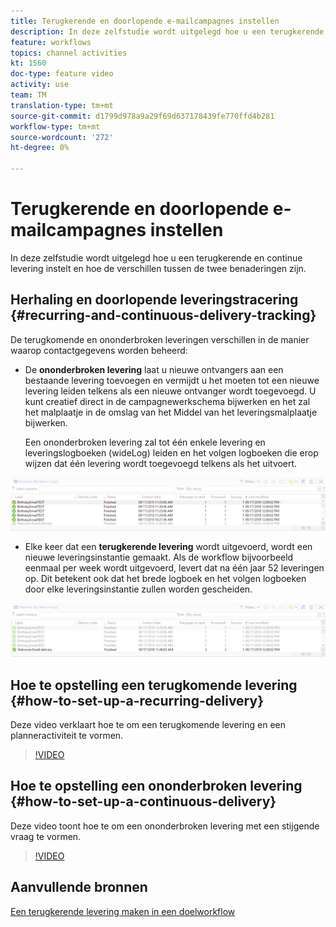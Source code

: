 ```yaml
---
title: Terugkerende en doorlopende e-mailcampagnes instellen
description: In deze zelfstudie wordt uitgelegd hoe u een terugkerende en continue levering instelt en hoe de twee benaderingen in Adobe Campaign Classic (ACC) verschillen.
feature: workflows
topics: channel activities
kt: 1560
doc-type: feature video
activity: use
team: TM
translation-type: tm+mt
source-git-commit: d1799d978a9a29f69d637178439fe770ffd4b281
workflow-type: tm+mt
source-wordcount: '272'
ht-degree: 0%

---
```



# Terugkerende en doorlopende e-mailcampagnes instellen

In deze zelfstudie wordt uitgelegd hoe u een terugkerende en continue levering instelt en hoe de verschillen tussen de twee benaderingen zijn.

## Herhaling en doorlopende leveringstracering {#recurring-and-continuous-delivery-tracking}

De terugkomende en ononderbroken leveringen verschillen in de manier waarop contactgegevens worden beheerd:

* De **ononderbroken levering** laat u nieuwe ontvangers aan een bestaande levering toevoegen en vermijdt u het moeten tot een nieuwe levering leiden telkens als een nieuwe ontvanger wordt toegevoegd. U kunt creatief direct in de campagnewerkschema bijwerken en het zal het malplaatje in de omslag van het Middel van het leveringsmalplaatje bijwerken.

   Een ononderbroken levering zal tot één enkele levering en leveringslogboeken (wideLog) leiden en het volgen logboeken die erop wijzen dat één levering wordt toegevoegd telkens als het uitvoert.

![Doorlopende levering](/help/acc/assets/delivery_continuous.jpg)

* Elke keer dat een **terugkerende levering** wordt uitgevoerd, wordt een nieuwe leveringsinstantie gemaakt. Als de workflow bijvoorbeeld eenmaal per week wordt uitgevoerd, levert dat na één jaar 52 leveringen op. Dit betekent ook dat het brede logboek en het volgen logboeken door elke leveringsinstantie zullen worden gescheiden.

![Terugkerende aflevering](/help/acc/assets/delivery_recurring.jpg)

## Hoe te opstelling een terugkomende levering {#how-to-set-up-a-recurring-delivery}

Deze video verklaart hoe te om een terugkomende levering en een planneractiviteit te vormen.

>[!VIDEO](https://video.tv.adobe.com/v/25040?quality=12)

## Hoe te opstelling een ononderbroken levering {#how-to-set-up-a-continuous-delivery}

Deze video toont hoe te om een ononderbroken levering met een stijgende vraag te vormen.

>[!VIDEO](https://video.tv.adobe.com/v/25039?quality=12)

## Aanvullende bronnen

[Een terugkerende levering maken in een doelworkflow](https://docs.adobe.com/content/help/en/campaign-classic/using/automating-with-workflows/use-cases/sending-a-birthday-email.html#creating-a-recurring-delivery-in-a-targeting-workflow)